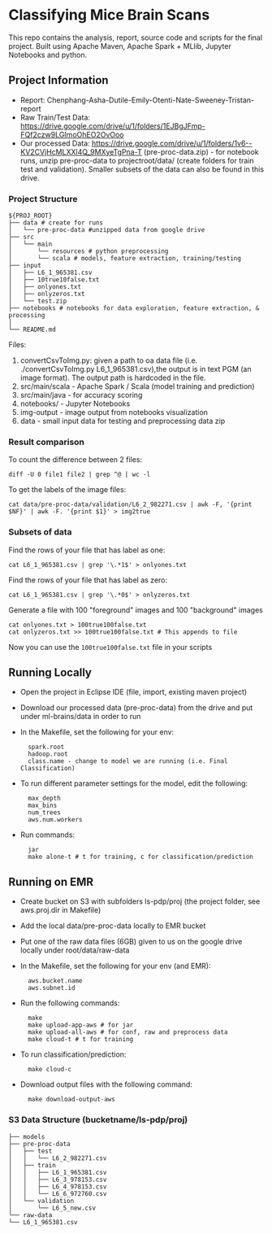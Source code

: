 # Classifying Mice Brain Scans
This repo contains the analysis, report, source code and scripts for the final project. Built using Apache Maven, Apache Spark + MLlib, Jupyter Notebooks and python.

## Project Information
* Report: Chenphang-Asha-Dutile-Emily-Otenti-Nate-Sweeney-Tristan-report
* Raw Train/Test Data: https://drive.google.com/drive/u/1/folders/1EJBgJFmp-FQf2czw9LGImoOhEO2OvOoo
* Our processed Data: https://drive.google.com/drive/u/1/folders/1v6--KV2CVjHcMLXXl4Q_9MXyeTgPna-T (pre-proc-data.zip) - for notebook runs, unzip pre-proc-data to projectroot/data/ (create folders for train test and validation). Smaller subsets of the data can also be found in this drive.

### Project Structure

    ${PROJ_ROOT}
    ├── data # create for runs
    │   └── pre-proc-data #unzipped data from google drive
    ├── src
    │   └── main
    │       └── resources # python preprocessing
    │       └── scala # models, feature extraction, training/testing
    ├── input
    │   ├── L6_1_965381.csv
    │   ├── 10true10false.txt
    │   ├── onlyones.txt
    │   ├── onlyzeros.txt
    │   └── test.zip
    ├── notebooks # notebooks for data exploration, feature extraction, & processing
    │
    └── README.md

Files:
1. convertCsvToImg.py: given a path to oa data file (i.e. ./convertCsvToImg.py L6_1_965381.csv),the output is in text PGM (an image format). The output path is hardcoded in the file.
2. src/main/scala - Apache Spark / Scala (model training and prediction)
3. src/main/java - for accuracy scoring
4. notebooks/ - Jupyter Notebooks
5. img-output - image output from notebooks visualization
6. data - small input data for testing and preprocessing data zip

### Result comparison
To count the difference between 2 files:

    diff -U 0 file1 file2 | grep ^@ | wc -l

To get the labels of the image files:

    cat data/pre-proc-data/validation/L6_2_982271.csv | awk -F, '{print $NF}' | awk -F. '{print $1}' > img2true

### Subsets of data

Find the rows of your file that has label as one:

    cat L6_1_965381.csv | grep '\.*1$' > onlyones.txt


Find the rows of your file that has label as zero:

    cat L6_1_965381.csv | grep '\.*0$' > onlyzeros.txt
    
Generate a file with 100 "foreground" images and 100 "background" images
    
    cat onlyones.txt > 100true100false.txt
    cat onlyzeros.txt >> 100true100false.txt # This appends to file
    
Now you can use the `100true100false.txt` file in your scripts


## Running Locally
* Open the project in Eclipse IDE (file, import, existing maven project)
* Download our processed data (pre-proc-data) from the drive and put under ml-brains/data in order to run
* In the Makefile, set the following for your env:

        spark.root
        hadoop.root
        class.name - change to model we are running (i.e. Final Classification)

* To run different parameter settings for the model, edit the following:

        max_depth
        max_bins
        num_trees
        aws.num.workers

* Run commands:

        jar
        make alone-t # t for training, c for classification/prediction
        
## Running on EMR
* Create bucket on S3 with subfolders ls-pdp/proj (the project folder, see aws.proj.dir in Makefile)
* Add the local data/pre-proc-data locally to EMR bucket
* Put one of the raw data files (6GB) given to us on the google drive locally under root/data/raw-data
* In the Makefile, set the following for your env (and EMR):

        aws.bucket.name
        aws.subnet.id

* Run the following commands:

        make
        make upload-app-aws # for jar
        make upload-all-aws # for conf, raw and preprocess data
        make cloud-t # t for training

* To run classification/prediction:

        make cloud-c

* Download output files with the following command:

        make download-output-aws


### S3 Data Structure (bucketname/ls-pdp/proj)

    ├── models
    ├── pre-proc-data
    │   ├── test
    │   │   └── L6_2_982271.csv
    │   ├── train
    │   │   ├── L6_1_965381.csv
    │   │   ├── L6_3_978153.csv
    │   │   ├── L6_4_978153.csv
    │   │   └── L6_6_972760.csv
    │   └── validation
    │       └── L6_5_new.csv
    └── raw-data
    └── L6_1_965381.csv


